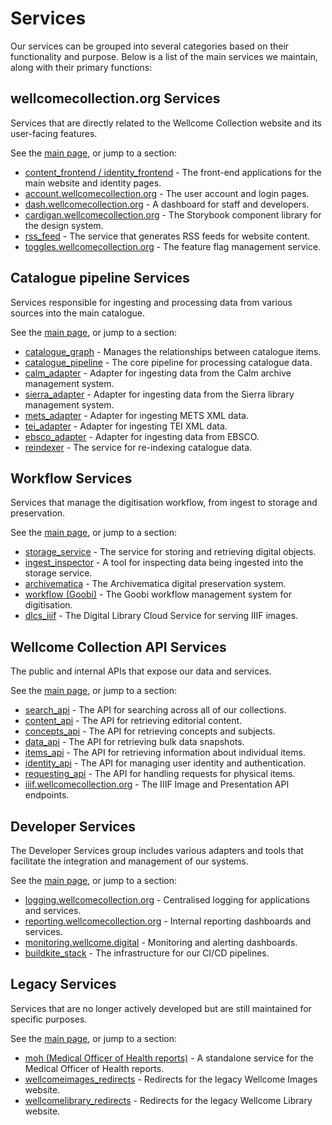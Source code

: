 # Services

Our services can be grouped into several categories based on their functionality and purpose. Below is a list of the main services we maintain, along with their primary functions:

## wellcomecollection.org Services

Services that are directly related to the Wellcome Collection website and its user-facing features.

See the [main page](./services/wellcomecollection_org/README.md), or jump to a section:

- [content_frontend / identity_frontend](./services/wellcomecollection_org/#content_frontend-identity_frontend) - The front-end applications for the main website and identity pages.
- [account.wellcomecollection.org](./services/wellcomecollection_org/#accountwellcomecollectionorg) - The user account and login pages.
- [dash.wellcomecollection.org](./services/wellcomecollection_org/#dashwellcomecollectionorg) - A dashboard for staff and developers.
- [cardigan.wellcomecollection.org](./services/wellcomecollection_org/#cardiganwellcomecollectionorg) - The Storybook component library for the design system.
- [rss_feed](./services/wellcomecollection_org/#rss_feed) - The service that generates RSS feeds for website content.
- [toggles.wellcomecollection.org](./services/wellcomecollection_org/#toggleswellcomecollectionorg) - The feature flag management service.

## Catalogue pipeline Services

Services responsible for ingesting and processing data from various sources into the main catalogue.

See the [main page](./services/catalogue_pipeline/README.md), or jump to a section:

- [catalogue_graph](./services/catalogue_pipeline/README.md#catalogue_graph) - Manages the relationships between catalogue items.
- [catalogue_pipeline](./services/catalogue_pipeline/README.md#catalogue_pipeline) - The core pipeline for processing catalogue data.
- [calm_adapter](./services/catalogue_pipeline/README.md#calm_adapter) - Adapter for ingesting data from the Calm archive management system.
- [sierra_adapter](./services/catalogue_pipeline/README.md#sierra_adapter) - Adapter for ingesting data from the Sierra library management system.
- [mets_adapter](./services/catalogue_pipeline/README.md#mets_adapter) - Adapter for ingesting METS XML data.
- [tei_adapter](./services/catalogue_pipeline/README.md#tei_adapter) - Adapter for ingesting TEI XML data.
- [ebsco_adapter](./services/catalogue_pipeline/README.md#ebsco_adapter) - Adapter for ingesting data from EBSCO.
- [reindexer](./services/catalogue_pipeline/README.md#reindexer) - The service for re-indexing catalogue data.

## Workflow Services

Services that manage the digitisation workflow, from ingest to storage and preservation.

See the [main page](./services/workflow/README.md), or jump to a section:

- [storage_service](./services/workflow/README.md#storage_service) - The service for storing and retrieving digital objects.
- [ingest_inspector](./services/workflow/README.md#ingest_inspector) - A tool for inspecting data being ingested into the storage service.
- [archivematica](./services/workflow/README.md#archivematica) - The Archivematica digital preservation system.
- [workflow (Goobi)](./services/workflow/README.md#workflow-goobi) - The Goobi workflow management system for digitisation.
- [dlcs_iiif](./services/workflow/README.md#dlcs_iiif) - The Digital Library Cloud Service for serving IIIF images.

## Wellcome Collection API Services

The public and internal APIs that expose our data and services.

See the [main page](./services/apis/README.md), or jump to a section:

- [search_api](./services/apis/README.md#search_api) - The API for searching across all of our collections.
- [content_api](./services/apis/README.md#content_api) - The API for retrieving editorial content.
- [concepts_api](./services/apis/README.md#concepts_api) - The API for retrieving concepts and subjects.
- [data_api](./services/apis/README.md#data_api) - The API for retrieving bulk data snapshots.
- [items_api](./services/apis/README.md#items_api) - The API for retrieving information about individual items.
- [identity_api](./services/apis/README.md#identity_api) - The API for managing user identity and authentication.
- [requesting_api](./services/apis/README.md#requesting_api) - The API for handling requests for physical items.
- [iiif.wellcomecollection.org](./services/apis/README.md#iiifwellcomecollectionorg) - The IIIF Image and Presentation API endpoints.

## Developer Services

The Developer Services group includes various adapters and tools that facilitate the integration and management of our systems.

See the [main page](./services/developer/README.md), or jump to a section:

- [logging.wellcomecollection.org](./services/developer/README.md#loggingwellcomecollectionorg) - Centralised logging for applications and services.
- [reporting.wellcomecollection.org](./services/developer/README.md#reportingwellcomecollectionorg) - Internal reporting dashboards and services.
- [monitoring.wellcome.digital](./services/developer/README.md#monitoringwellcomedigital) - Monitoring and alerting dashboards.
- [buildkite_stack](./services/developer/README.md#buildkite_stack) - The infrastructure for our CI/CD pipelines.


## Legacy Services

Services that are no longer actively developed but are still maintained for specific purposes.

See the [main page](./services/legacy/README.md), or jump to a section:

- [moh (Medical Officer of Health reports)](./services/legacy/README.md#moh-medical-officer-of-health-reports) - A standalone service for the Medical Officer of Health reports.
- [wellcomeimages_redirects](./services/legacy/README.md#wellcomeimages_redirects) - Redirects for the legacy Wellcome Images website.
- [wellcomelibrary_redirects](./services/legacy/README.md#wellcomelibrary_redirects) - Redirects for the legacy Wellcome Library website.